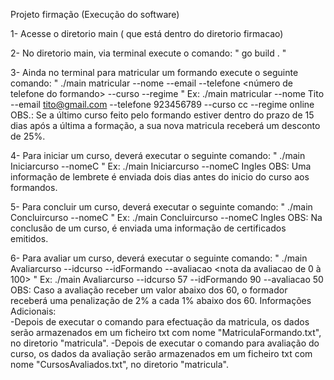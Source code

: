 Projeto firmação (Execução do software)

1- Acesse o diretorio main ( que está dentro do diretorio firmacao)

2- No diretorio main, via terminal execute o comando: " go build . "

3- Ainda no terminal para matricular um formando execute o seguinte comando: " ./main  matricular --nome <nome do formando> --email <email do formando> --telefone <número de telefone do formando> --curso <curso para matricula> --regime <online ou presencial> "
Ex: ./main  matricular --nome Tito --email tito@gmail.com --telefone 923456789 --curso cc --regime online
    OBS.:  Se a último curso feito pelo formando estiver dentro do prazo de 15 dias após a última a formação, a sua nova matricula receberá um desconto de 25%.

4- Para iniciar um curso, deverá executar o seguinte comando: " ./main Iniciarcurso --nomeC <nome do curso> "
Ex: ./main Iniciarcurso --nomeC Ingles
  OBS: Uma informação de lembrete é enviada dois dias antes do inicio do curso aos formandos.

5- Para concluir um curso, deverá executar o seguinte comando: " ./main Concluircurso --nomeC <nome do curso> "
Ex: ./main Concluircurso --nomeC Ingles
  OBS: Na conclusão de um curso, é enviada uma informação de certificados emitidos.

6- Para avaliar um curso, deverá executar o seguinte comando:  " ./main Avaliarcurso --idcurso <ID do curso> --idFormando <ID do formando> --avaliacao <nota da avaliacao de 0 à 100> "
Ex:  ./main Avaliarcurso --idcurso 57 --idFormando 90 --avaliacao 50
  OBS: Caso a avaliação receber um valor abaixo dos 60, o formador receberá uma penalização de 2% a cada 1% abaixo dos 60.
Informações Adicionais:  
  -Depois de executar o comando para efectuação da matricula, os dados serão armazenados em um ficheiro txt com nome "MatriculaFormando.txt", no diretorio "matricula".
  -Depois de executar o comando para avaliação do curso, os dados da avaliação serão armazenados em um ficheiro txt com nome "CursosAvaliados.txt", no diretorio "matricula".

